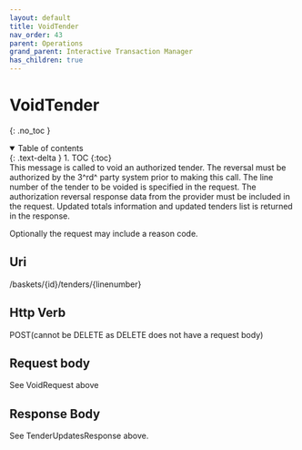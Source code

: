 ```yaml
---
layout: default
title: VoidTender
nav_order: 43
parent: Operations
grand_parent: Interactive Transaction Manager
has_children: true
---
```


# VoidTender 
{: .no_toc }
<details open markdown="block">
  <summary>
    Table of contents
  </summary>
  {: .text-delta }
1. TOC
{:toc}
</details>
This message is called to void an authorized tender. The reversal must
be authorized by the 3^rd^ party system prior to making this call. The
line number of the tender to be voided is specified in the request. The
authorization reversal response data from the provider must be included
in the request. Updated totals information and updated tenders list is
returned in the response.

Optionally the request may include a reason code.

## Uri
/baskets/{id}/tenders/{linenumber}

## Http Verb
POST(cannot be DELETE as DELETE does not have a request
body)

## Request body
See VoidRequest above

## Response Body
See TenderUpdatesResponse above.
